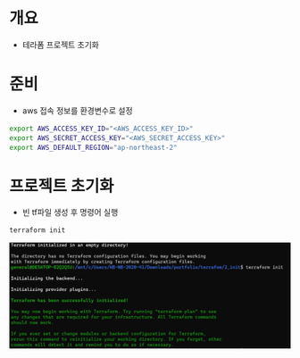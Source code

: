 # 개요
* 테라폼 프로젝트 초기화

# 준비
* aws 접속 정보를 환경변수로 설정
```sh
export AWS_ACCESS_KEY_ID="<AWS_ACCESS_KEY_ID>"
export AWS_SECRET_ACCESS_KEY="<AWS_SECRET_ACCESS_KEY>"
export AWS_DEFAULT_REGION="ap-northeast-2"
```

# 프로젝트 초기화
* 빈 tf파일 생성 후 명령어 실행
```sh
terraform init
```

![](imgs/init_결과.jpg)
